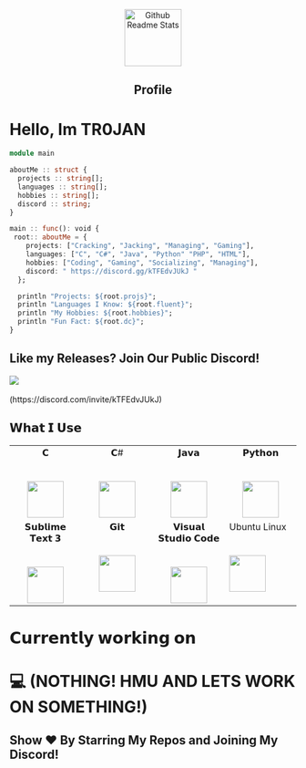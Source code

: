 <p align="center">
 <img width="100px" src="https://res.cloudinary.com/anuraghazra/image/upload/v1594908242/logo_ccswme.svg" align="center" alt="Github Readme Stats" />
 <h2 align="center">Profile</h2>
</p>

# Hello, Im TR0JAN


```julia
module main

aboutMe :: struct {
  projects :: string[];
  languages :: string[];
  hobbies :: string[];
  discord :: string;
}

main :: func(): void {
 root:: aboutMe = {
    projects: ["Cracking", "Jacking", "Managing", "Gaming"],
    languages: ["C", "C#", "Java", "Python" "PHP", "HTML"],
    hobbies: ["Coding", "Gaming", "Socializing", "Managing"],
    discord: " https://discord.gg/kTFEdvJUkJ "
  };

  println "Projects: ${root.projs}";
  println "Languages I Know: ${root.fluent}";
  println "My Hobbies: ${root.hobbies}";
  println "Fun Fact: ${root.dc}";
}
```
## Like my Releases? Join Our Public Discord!
<div display="flex">
  <img src="https://img.shields.io/discord/875150796843515915?color=darkgrey&label=CLICK%20ME&logo=discord&logoColor=purple&style=for-the-badge" />
</div>
<br>   (https://discord.com/invite/kTFEdvJUkJ)



## 𝗪𝗵𝗮𝘁 𝗜 𝗨𝘀𝗲

<table>
  <tbody>
    <tr valign="top">
      <td width="25%" align="center">
        <span>𝗖</span><br><br><br>
        <img height="64px" src="https://cdn.svgporn.com/logos/c.svg">
      </td>
      <td width="25%" align="center">
        <span>𝗖#</span><br><br><br>
        <img height="64px" src="https://cdn.svgporn.com/logos/c-sharp.svg">
      </td>
      <td width="25%" align="center">
        <span>𝗝𝗮𝘃𝗮</span><br><br><br>
        <img height="64px" src="https://cdn.svgporn.com/logos/java.svg">
      </td>
      <td width="25%" align="center">
        <span>𝗣𝘆𝘁𝗵𝗼𝗻</span><br><br><br>
        <img height="64px" src="https://cdn.svgporn.com/logos/python.svg">
      </td>
    </tr>
    <tr valign="top">
      <td width="25%" align="center">
        <span>𝗦𝘂𝗯𝗹𝗶𝗺𝗲 𝗧𝗲𝘅𝘁 𝟯</span><br><br><br>
        <img height="64px" src="https://cdn.worldvectorlogo.com/logos/sublime-text.svg">
      </td>
      <td width="25%" align="center">
        <span>𝗚𝗶𝘁</span><br><br><br>
        <img height="64px" src="https://cdn.svgporn.com/logos/git-icon.svg">
      </td>
      <td width="25%" align="center">
        <span>𝗩𝗶𝘀𝘂𝗮𝗹 𝗦𝘁𝘂𝗱𝗶𝗼 𝗖𝗼𝗱𝗲</span><br><br><br>
        <img height="64px" src="https://cdn.svgporn.com/logos/visual-studio-code.svg">
      </td>
      <td width="25%" align"center">
        <span>Ubuntu Linux</span><br><br><br>
        <img height="64px" src="https://cdn.svgporn.com/logos/ubuntu.svg">
      </td>
    </tr>
  </tbody>
</table>

# 𝗖𝘂𝗿𝗿𝗲𝗻𝘁𝗹𝘆 𝘄𝗼𝗿𝗸𝗶𝗻𝗴 𝗼𝗻

# 💻 (NOTHING! HMU AND LETS WORK ON SOMETHING!)

## Show ❤️ By Starring My Repos and Joining My Discord!
